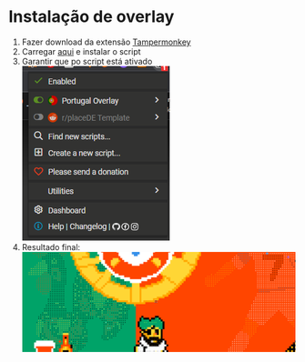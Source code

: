 # Instalação de overlay

1. Fazer download da extensão [Tampermonkey](https://chrome.google.com/webstore/detail/tampermonkey/dhdgffkkebhmkfjojejmpbldmpobfkfo)
2. Carregar [aqui](https://github.com/PortugueseMan/rplace-tuga/raw/main/userscript.user.js) e instalar o script
3.  Garantir que po script está ativado <br> ![plot](./assets/active.png) 
4. Resultado final: <br> ![plot](./assets/result.png) <br>
